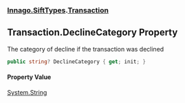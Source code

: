 ### [Innago\.SiftTypes](../index.md 'Innago\.SiftTypes').[Transaction](index.md 'Innago\.SiftTypes\.Transaction')

## Transaction\.DeclineCategory Property

The category of decline if the transaction was declined

```csharp
public string? DeclineCategory { get; init; }
```

#### Property Value
[System\.String](https://learn.microsoft.com/en-us/dotnet/api/system.string 'System\.String')